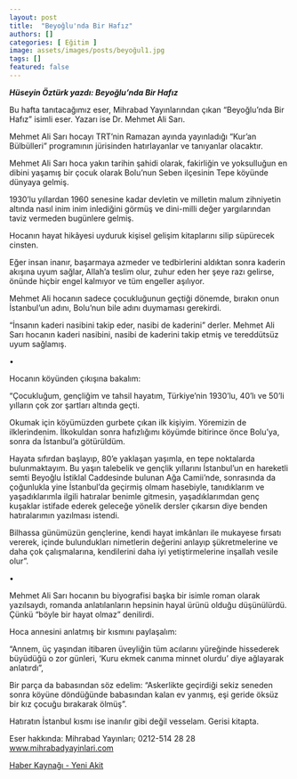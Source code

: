 ```yaml
---
layout: post
title:  "Beyoğlu'nda Bir Hafız"
authors: []
categories: [ Eğitim ]
image: assets/images/posts/beyoğul1.jpg
tags: []
featured: false
---
```


***Hüseyin Öztürk yazdı: Beyoğlu’nda Bir Hafız*** 

Bu hafta tanıtacağımız eser, Mihrabad Yayınlarından çıkan “Beyoğlu’nda Bir Hafız” isimli eser. Yazarı ise Dr. Mehmet Ali Sarı.

Mehmet Ali Sarı hocayı TRT’nin Ramazan ayında yayınladığı “Kur’an Bülbülleri” programının jürisinden hatırlayanlar ve tanıyanlar olacaktır.

Mehmet Ali Sarı hoca yakın tarihin şahidi olarak, fakirliğin ve yoksulluğun en dibini yaşamış bir çocuk olarak Bolu’nun Seben ilçesinin Tepe köyünde dünyaya gelmiş.

1930’lu yıllardan 1960 senesine kadar devletin ve milletin malum zihniyetin altında nasıl inim inim inlediğini görmüş ve dini-milli değer yargılarından taviz vermeden bugünlere gelmiş.

Hocanın hayat hikâyesi uyduruk kişisel gelişim kitaplarını silip süpürecek cinsten.

Eğer insan inanır, başarmaya azmeder ve tedbirlerini aldıktan sonra kaderin akışına uyum sağlar, Allah’a teslim olur, zuhur eden her şeye razı gelirse, önünde hiçbir engel kalmıyor ve tüm engeller aşılıyor.

Mehmet Ali hocanın sadece çocukluğunun geçtiği dönemde, bırakın onun İstanbul’un adını, Bolu’nun bile adını duymaması gerekirdi.

“İnsanın kaderi nasibini takip eder, nasibi de kaderini” derler. Mehmet Ali Sarı hocanın kaderi nasibini, nasibi de kaderini takip etmiş ve tereddütsüz uyum sağlamış.

•

Hocanın köyünden çıkışına bakalım:

“Çocukluğum, gençliğim ve tahsil hayatım, Türkiye’nin 1930’lu, 40’lı ve 50’li yılların çok zor şartları altında geçti.

Okumak için köyümüzden gurbete çıkan ilk kişiyim. Yöremizin de ilklerindenim. İlkokuldan sonra hafızlığımı köyümde bitirince önce Bolu’ya, sonra da İstanbul’a götürüldüm.

Hayata sıfırdan başlayıp, 80’e yaklaşan yaşımla, en tepe noktalarda bulunmaktayım. Bu yaşın talebelik ve gençlik yıllarını İstanbul’un en hareketli semti Beyoğlu İstiklal Caddesinde bulunan Ağa Camii’nde, sonrasında da çoğunlukla yine İstanbul’da geçirmiş olmam hasebiyle, tanıdıklarım ve yaşadıklarımla ilgili hatıralar benimle gitmesin, yaşadıklarımdan genç kuşaklar istifade ederek geleceğe yönelik dersler çıkarsın diye benden hatıralarımın yazılması istendi.

Bilhassa günümüzün gençlerine, kendi hayat imkânları ile mukayese fırsatı vererek, içinde bulundukları nimetlerin değerini anlayıp şükretmelerine ve daha çok çalışmalarına, kendilerini daha iyi yetiştirmelerine inşallah vesile olur”.

•

Mehmet Ali Sarı hocanın bu biyografisi başka bir isimle roman olarak yazılsaydı, romanda anlatılanların hepsinin hayal ürünü olduğu düşünülürdü. Çünkü “böyle bir hayat olmaz” denilirdi.

Hoca annesini anlatmış bir kısmını paylaşalım:

“Annem, üç yaşından itibaren üveyliğin tüm acılarını yüreğinde hissederek büyüdüğü o zor günleri, ‘Kuru ekmek canıma minnet olurdu’ diye ağlayarak anlatırdı”,

Bir parça da babasından söz edelim: “Askerlikte geçirdiği sekiz seneden sonra köyüne döndüğünde babasından kalan ev yanmış, eşi geride öksüz bir kız çocuğu bırakarak ölmüş”.

Hatıratın İstanbul kısmı ise inanılır gibi değil vesselam. Gerisi kitapta.

Eser hakkında: Mihrabad Yayınları; 0212-514 28 28 www.mihrabadyayinlari.com

[Haber Kaynağı - Yeni Akit](https://www.yeniakit.com.tr/yazarlar/huseyin-ozturk/beyoglunda-bir-hafiz-36954.html)
